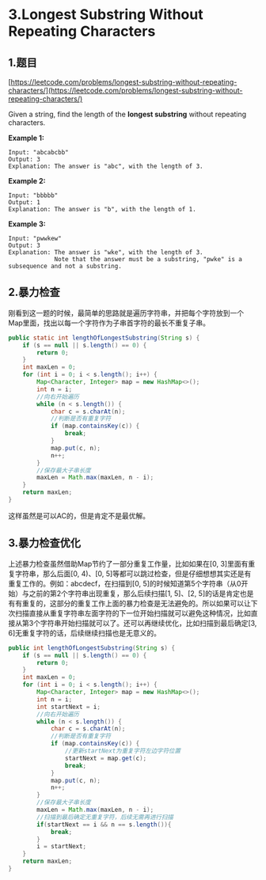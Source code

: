 # 3.Longest Substring Without Repeating Characters

## 1.题目

[https://leetcode.com/problems/longest-substring-without-repeating-characters/](https://leetcode.com/problems/longest-substring-without-repeating-characters/)

Given a string, find the length of the **longest substring** without repeating characters.

**Example 1:**

```text
Input: "abcabcbb"
Output: 3 
Explanation: The answer is "abc", with the length of 3.
```

**Example 2:**

```text
Input: "bbbbb"
Output: 1
Explanation: The answer is "b", with the length of 1.
```

**Example 3:**

```text
Input: "pwwkew"
Output: 3
Explanation: The answer is "wke", with the length of 3. 
             Note that the answer must be a substring, "pwke" is a subsequence and not a substring.
```

## 2.暴力检查

刚看到这一题的时候，最简单的思路就是遍历字符串，并把每个字符放到一个Map里面，找出以每一个字符作为子串首字符的最长不重复子串。

```java
public static int lengthOfLongestSubstring(String s) {
    if (s == null || s.length() == 0) {
        return 0;
    }
    int maxLen = 0;
    for (int i = 0; i < s.length(); i++) {
        Map<Character, Integer> map = new HashMap<>();
        int n = i;
        //向右开始遍历
        while (n < s.length()) {
            char c = s.charAt(n);
            //判断是否有重复字符
            if (map.containsKey(c)) {
                break;
            }
            map.put(c, n);
            n++;
        }
        //保存最大子串长度
        maxLen = Math.max(maxLen, n - i);
    }
    return maxLen;
}
```

这样虽然是可以AC的，但是肯定不是最优解。

## 3.暴力检查优化

上述暴力检查虽然借助Map节约了一部分重复工作量，比如如果在[0, 3]里面有重复字符串，那么后面[0, 4)、[0, 5]等都可以跳过检查，但是仔细想想其实还是有重复工作的。例如：abcdecf，在扫描到[0, 5]的时候知道第5个字符串（从0开始）与之前的第2个字符串出现重复，那么后续扫描[1, 5]、[2, 5]的话是肯定也是有有重复的，这部分的重复工作上面的暴力检查是无法避免的。所以如果可以让下次扫描直接从重复字符串左面字符的下一位开始扫描就可以避免这种情况，比如直接从第3个字符串开始扫描就可以了。还可以再继续优化，比如扫描到最后确定[3, 6]无重复字符的话，后续继续扫描也是无意义的。

```java
public int lengthOfLongestSubstring(String s) {
    if (s == null || s.length() == 0) {
        return 0;
    }
    int maxLen = 0;
    for (int i = 0; i < s.length(); i++) {
        Map<Character, Integer> map = new HashMap<>();
        int n = i;
        int startNext = i;
        //向右开始遍历
        while (n < s.length()) {
            char c = s.charAt(n);
            //判断是否有重复字符
            if (map.containsKey(c)) {
                //更新startNext为重复字符左边字符位置
                startNext = map.get(c);
                break;
            }
            map.put(c, n);
            n++;
        }
        //保存最大子串长度
        maxLen = Math.max(maxLen, n - i);
        //扫描到最后确定无重复字符，后续无需再进行扫描
        if(startNext == i && n == s.length()){
            break;
        }
        i = startNext;
    }
    return maxLen;
}
```

